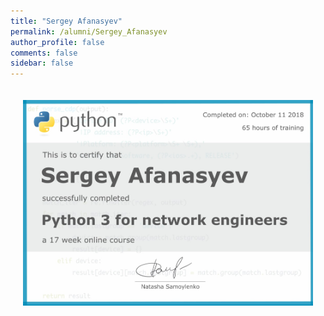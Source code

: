 ```yaml
---
title: "Sergey Afanasyev"
permalink: /alumni/Sergey_Afanasyev
author_profile: false
comments: false
sidebar: false
---
```


<div style="padding: 20px;">
  <img src="https://raw.githubusercontent.com/pyneng/pyneng.github.io/master/alumni/Sergey_Afanasyev.png" alt="Python for network engineers">
</div>

